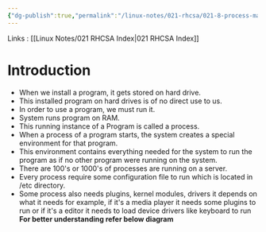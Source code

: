```yaml
---
{"dg-publish":true,"permalink":"/linux-notes/021-rhcsa/021-8-process-management/021-8-1-process-management/","noteIcon":"","created":"2023-10-07T13:47:51.617+05:30","updated":"2023-10-13T17:09:27.936+05:30"}
---
```


Links : [[Linux Notes/021 RHCSA Index\|021 RHCSA Index]]

# Introduction

- When we install a program, it gets stored on hard drive.
- This installed program on hard drives is of no direct use to us.
- In order to use a program, we must run it.
- System runs program on RAM.
- This running instance of a Program is called a process.
- When a process of a program starts, the system creates a special environment for that program.
- This environment contains everything needed for the system to run the program as if no other program were running on the system.
- There are 100's or 1000's of processes are running on a server.
- Every process require some configuration file to run which is located in /etc directory.
- Some process also needs plugins, kernel modules, drivers it depends on what it needs for example, if it's a media player it needs some plugins to run or if it's a editor it needs to load device drivers like keyboard to run
**For better understanding refer below diagram**

<style> .container {font-family: sans-serif; text-align: center;} .button-wrapper button {z-index: 1;height: 40px; width: 100px; margin: 10px;padding: 5px;} .excalidraw .App-menu_top .buttonList { display: flex;} .excalidraw-wrapper { height: 800px; margin: 50px; position: relative;} :root[dir="ltr"] .excalidraw .layer-ui__wrapper .zen-mode-transition.App-menu_bottom--transition-left {transform: none;} </style><script src="https://cdn.jsdelivr.net/npm/react@17/umd/react.production.min.js"></script><script src="https://cdn.jsdelivr.net/npm/react-dom@17/umd/react-dom.production.min.js"></script><script type="text/javascript" src="https://cdn.jsdelivr.net/npm/@excalidraw/excalidraw@0/dist/excalidraw.production.min.js"></script><div id="021-8_Process_Management_2023-10-06_1611.59.excalidraw.md1"></div><script>(function(){const InitialData={"type":"excalidraw","version":2,"source":"https://github.com/zsviczian/obsidian-excalidraw-plugin/releases/tag/1.9.19","elements":[{"id":"wq3ABZwlJAtKSRNGxKXtu","type":"rectangle","x":-326.0250244140625,"y":-280.9884948730469,"width":673.9178466796875,"height":442.55982971191406,"angle":0,"strokeColor":"#1e1e1e","backgroundColor":"transparent","fillStyle":"hachure","strokeWidth":0.5,"strokeStyle":"solid","roughness":1,"opacity":100,"groupIds":[],"frameId":null,"roundness":{"type":3},"seed":1582363631,"version":90,"versionNonce":1332370159,"isDeleted":false,"boundElements":[],"updated":1696589641732,"link":null,"locked":false},{"id":"xfid3HvIixAKp6ztq8ili","type":"line","x":-271.57116190592444,"y":-214.99360148111978,"width":53.31171671549478,"height":62.805506388346345,"angle":0,"strokeColor":"#1e1e1e","backgroundColor":"transparent","fillStyle":"hachure","strokeWidth":0.5,"strokeStyle":"solid","roughness":1,"opacity":100,"groupIds":[],"frameId":null,"roundness":{"type":2},"seed":1157219823,"version":169,"versionNonce":1999654785,"isDeleted":false,"boundElements":null,"updated":1696589641732,"link":null,"locked":false,"points":[[0,0],[0.00005086263018938553,34.32393391927084],[27.751312255859375,35.05421956380209],[27.751312255859375,-24.830093383789062],[53.31171671549478,-27.751286824544252],[52.581380208333314,2.9211680094400947]],"lastCommittedPoint":[51.120758056640625,12.41503397623697],"startBinding":null,"endBinding":null,"startArrowhead":null,"endArrowhead":null},{"id":"42JvNseEyNRR1fxBF417y","type":"freedraw","x":-281.7952626546224,"y":-233.98133341471353,"width":21.17863972981769,"height":39.43602244059244,"angle":0,"strokeColor":"#1e1e1e","backgroundColor":"transparent","fillStyle":"hachure","strokeWidth":0.5,"strokeStyle":"solid","roughness":1,"opacity":100,"groupIds":[],"frameId":null,"roundness":null,"seed":1552834415,"version":113,"versionNonce":241116431,"isDeleted":false,"boundElements":null,"updated":1696589641732,"link":null,"locked":false,"points":[[0,0],[0,0.73028564453125],[0,2.1908823649088447],[0,2.921193440755218],[0,4.3817901611328125],[0,5.842386881510407],[0,7.302958170572907],[0,8.76355489095053],[0,9.493865966796875],[0,10.224151611328125],[0,10.95446268717447],[0,12.41503397623697],[0,13.145345052083343],[0,13.875630696614593],[0,15.336227416992188],[0,16.066538492838532],[0,16.796824137369782],[0,18.257420857747405],[0.73028564453125,18.987706502278655],[0.73028564453125,19.718017578125],[2.1909077962239394,21.178614298502595],[3.6514790852864394,21.908899943033845],[4.381815592447936,22.639211018880218],[5.112050374348939,23.369496663411468],[5.842336018880189,23.369496663411468],[6.572672526041686,23.369496663411468],[8.033243815104186,23.369496663411468],[9.493815104166686,23.369496663411468],[10.954437255859375,23.369496663411468],[11.684722900390625,23.369496663411468],[12.415008544921875,23.369496663411468],[13.145345052083314,22.639211018880218],[13.875630696614564,22.639211018880218],[14.605916341145814,22.639211018880218],[16.066487630208314,21.908899943033845],[16.79682413736981,21.178614298502595],[18.25739542643231,18.987706502278655],[18.98768107096356,18.257420857747405],[19.71796671549481,16.796824137369782],[20.44830322265625,16.066538492838532],[20.44830322265625,15.336227416992188],[20.44830322265625,13.145345052083343],[20.44830322265625,12.41503397623697],[20.44830322265625,10.95446268717447],[20.44830322265625,10.224151611328125],[20.44830322265625,9.493865966796875],[20.44830322265625,8.76355489095053],[20.44830322265625,7.302958170572907],[20.44830322265625,5.842386881510407],[20.44830322265625,4.3817901611328125],[20.44830322265625,3.651479085286468],[20.44830322265625,2.921193440755218],[20.44830322265625,0.73028564453125],[20.44830322265625,0],[20.44830322265625,-0.73028564453125],[20.44830322265625,-2.1908823649088447],[20.44830322265625,-2.9211934407551894],[20.44830322265625,-3.6514790852864394],[20.44830322265625,-5.1120758056640625],[20.44830322265625,-5.8423614501953125],[20.44830322265625,-6.572672526041657],[20.44830322265625,-7.302958170572907],[20.44830322265625,-8.763554890950502],[20.44830322265625,-9.493865966796875],[19.71796671549481,-9.493865966796875],[18.98768107096356,-10.224151611328125],[18.25739542643231,-10.224151611328125],[16.79682413736981,-10.95446268717447],[14.605916341145814,-11.68474833170572],[14.605916341145814,-12.41503397623697],[13.875630696614564,-13.145345052083314],[13.145345052083314,-13.145345052083314],[12.415008544921875,-13.145345052083314],[11.684722900390625,-13.875643412272126],[10.224151611328125,-14.605929056803376],[9.493815104166686,-14.605929056803376],[8.033243815104186,-16.06652577718097],[6.572672526041686,-16.06652577718097],[5.842336018880189,-16.06652577718097],[5.112050374348939,-16.06652577718097],[4.381815592447936,-16.06652577718097],[2.921142578125,-16.06652577718097],[2.1909077962239394,-15.336227416992188],[2.1909077962239394,-14.605929056803376],[1.4605712890625,-13.145345052083314],[1.4605712890625,-12.41503397623697],[1.4605712890625,-11.68474833170572],[1.4605712890625,-10.95446268717447],[0.73028564453125,-9.493865966796875],[0.73028564453125,-8.763554890950502],[0,-8.033269246419252],[-0.7303365071614394,-7.302958170572907],[-0.7303365071614394,-6.572672526041657],[-0.7303365071614394,-5.8423614501953125],[-0.7303365071614394,-5.1120758056640625],[-0.7303365071614394,-4.3817901611328125],[-0.7303365071614394,-3.6514790852864394],[-0.7303365071614394,-2.9211934407551894],[-0.7303365071614394,-2.1908823649088447],[-0.7303365071614394,-0.73028564453125],[-0.7303365071614394,0],[-0.7303365071614394,0.73028564453125],[-0.7303365071614394,2.1908823649088447],[-0.7303365071614394,2.921193440755218],[-0.7303365071614394,3.651479085286468],[-0.7303365071614394,4.3817901611328125],[0,0]],"pressures":[],"simulatePressure":true,"lastCommittedPoint":[-0.7303365071614394,4.3817901611328125]},{"id":"EWmuCDrtXajhQpf1c9YXM","type":"freedraw","x":-271.57111104329425,"y":-247.85697682698566,"width":11.684722900390625,"height":16.796824137369782,"angle":0,"strokeColor":"#1e1e1e","backgroundColor":"transparent","fillStyle":"hachure","strokeWidth":0.5,"strokeStyle":"solid","roughness":1,"opacity":100,"groupIds":[],"frameId":null,"roundness":null,"seed":1059759887,"version":56,"versionNonce":1717352289,"isDeleted":false,"boundElements":null,"updated":1696589641732,"link":null,"locked":false,"points":[[0,0],[-0.7303365071614394,0],[-1.4606221516926894,0],[-2.1909077962239394,0],[-2.9211934407551894,0],[-3.6514790852864394,0],[-4.381815592447936,0],[-5.112101236979186,0],[-6.572672526041686,-0.73028564453125],[-7.303009033203125,-1.4605840047200616],[-8.033243815104186,-2.9211807250976562],[-8.033243815104186,-3.651479085286468],[-8.033243815104186,-5.1120758056640625],[-8.033243815104186,-5.8423614501953125],[-8.033243815104186,-6.572659810384124],[-8.033243815104186,-7.302958170572907],[-8.033243815104186,-8.763554890950502],[-6.572672526041686,-10.224151611328125],[-5.842336018880189,-10.954449971516908],[-5.112101236979186,-11.684735616048158],[-4.381815592447936,-12.415033976236998],[-3.6514790852864394,-12.415033976236998],[-2.9211934407551894,-13.145332336425781],[-2.1909077962239394,-13.145332336425781],[-1.4606221516926894,-13.145332336425781],[-0.7303365071614394,-13.145332336425781],[0,-13.145332336425781],[0.73028564453125,-13.145332336425781],[2.19085693359375,-13.145332336425781],[2.9211934407551894,-13.145332336425781],[3.6514790852864394,-13.145332336425781],[3.6514790852864394,-12.415033976236998],[3.6514790852864394,-11.684735616048158],[3.6514790852864394,-10.224151611328125],[3.6514790852864394,-9.493853251139342],[3.6514790852864394,-8.763554890950502],[3.6514790852864394,-7.302958170572907],[3.6514790852864394,-6.572659810384124],[3.6514790852864394,-5.8423614501953125],[3.6514790852864394,-5.1120758056640625],[3.6514790852864394,-3.651479085286468],[3.6514790852864394,-2.9211807250976562],[2.9211934407551894,-2.1908823649088447],[2.9211934407551894,-0.73028564453125],[2.9211934407551894,0],[2.9211934407551894,0.7302983601888116],[2.19085693359375,2.1908950805664062],[2.19085693359375,2.9211807250976562],[2.19085693359375,3.651491800944001],[0,0]],"pressures":[],"simulatePressure":true,"lastCommittedPoint":[2.19085693359375,3.651491800944001]},{"id":"tQJBuNmwoBv6jJ0V7lRes","type":"freedraw","x":-225.56245422363278,"y":-210.61183675130206,"width":18.98773193359375,"height":37.245152791341155,"angle":0,"strokeColor":"#1e1e1e","backgroundColor":"transparent","fillStyle":"hachure","strokeWidth":0.5,"strokeStyle":"solid","roughness":1,"opacity":100,"groupIds":[],"frameId":null,"roundness":null,"seed":1021160847,"version":115,"versionNonce":1148562223,"isDeleted":false,"boundElements":null,"updated":1696589641733,"link":null,"locked":false,"points":[[0,0],[0.7303365071614394,-1.4605967203776231],[1.4606221516926894,-1.4605967203776231],[3.6514790852864394,-1.4605967203776231],[4.381815592447907,-1.4605967203776231],[6.572672526041657,-1.4605967203776231],[7.303009033203125,-1.4605967203776231],[8.763580322265625,-1.4605967203776231],[9.493865966796875,-1.4605967203776231],[10.224151611328125,-1.4605967203776231],[10.954488118489564,-1.4605967203776231],[12.415059407552064,-1.4605967203776231],[13.145345052083314,-1.4605967203776231],[13.875681559244782,-1.4605967203776231],[15.336252848307282,-1.4605967203776231],[16.066538492838532,-1.4605967203776231],[16.796824137369782,-1.4605967203776231],[17.52716064453125,-1.4605967203776231],[18.98773193359375,0],[18.98773193359375,1.4605967203775947],[18.98773193359375,2.1908823649088447],[18.98773193359375,2.9211934407551894],[18.98773193359375,3.6514790852864394],[18.98773193359375,4.3817901611328125],[18.98773193359375,5.1120758056640625],[18.98773193359375,5.8423614501953125],[18.98773193359375,7.302958170572907],[18.98773193359375,8.033269246419252],[18.98773193359375,8.763554890950502],[18.98773193359375,9.493865966796875],[18.98773193359375,10.954437255859375],[18.98773193359375,11.68474833170572],[18.98773193359375,12.41503397623697],[18.98773193359375,13.145345052083314],[18.98773193359375,14.605941772460938],[18.98773193359375,15.336227416992188],[18.98773193359375,16.066538492838532],[18.98773193359375,18.257420857747377],[18.98773193359375,18.987706502278627],[18.98773193359375,19.718017578125],[18.98773193359375,20.44830322265625],[18.98773193359375,21.908899943033845],[18.98773193359375,22.639185587565095],[18.98773193359375,24.09978230794269],[18.98773193359375,24.830093383789062],[18.98773193359375,25.560379028320312],[18.98773193359375,27.020975748697907],[18.98773193359375,27.751286824544252],[18.98773193359375,28.481572469075502],[18.98773193359375,29.211858113606752],[18.98773193359375,30.672454833984375],[18.2574462890625,31.402791341145814],[18.2574462890625,32.13305155436197],[16.796824137369782,34.323933919270814],[16.066538492838532,35.05424499511719],[14.605967203776032,35.78455607096353],[13.875681559244782,35.78455607096353],[13.145345052083314,35.78455607096353],[12.415059407552064,35.78455607096353],[11.684773763020814,35.78455607096353],[10.954488118489564,35.78455607096353],[10.224151611328125,35.78455607096353],[9.493865966796875,35.78455607096353],[8.763580322265625,35.78455607096353],[7.303009033203125,35.78455607096353],[6.572672526041657,35.78455607096353],[5.842386881510407,35.78455607096353],[5.112101236979157,35.05424499511719],[5.112101236979157,34.323933919270814],[5.112101236979157,33.59367370605469],[5.112101236979157,32.13305155436197],[5.112101236979157,31.402791341145814],[5.112101236979157,30.672454833984375],[5.112101236979157,29.211858113606752],[5.112101236979157,28.481572469075502],[5.112101236979157,27.751286824544252],[5.112101236979157,26.290690104166657],[5.112101236979157,25.560379028320312],[5.112101236979157,24.830093383789062],[5.112101236979157,24.09978230794269],[5.112101236979157,22.639185587565095],[5.112101236979157,21.908899943033845],[5.112101236979157,21.178614298502595],[3.6514790852864394,19.718017578125],[3.6514790852864394,18.987706502278627],[3.6514790852864394,18.257420857747377],[3.6514790852864394,17.527109781901032],[2.9211934407551894,16.796824137369782],[2.9211934407551894,16.066538492838532],[2.9211934407551894,15.336227416992188],[2.9211934407551894,14.605941772460938],[2.9211934407551894,13.145345052083314],[2.9211934407551894,12.41503397623697],[2.9211934407551894,11.68474833170572],[2.9211934407551894,10.224151611328125],[2.9211934407551894,9.493865966796875],[2.1909077962239394,8.763554890950502],[2.1909077962239394,8.033269246419252],[2.1909077962239394,6.572672526041657],[2.1909077962239394,5.8423614501953125],[2.1909077962239394,5.1120758056640625],[1.4606221516926894,4.3817901611328125],[1.4606221516926894,3.6514790852864394],[1.4606221516926894,2.9211934407551894],[1.4606221516926894,2.1908823649088447],[1.4606221516926894,0.73028564453125],[1.4606221516926894,0],[1.4606221516926894,-0.73028564453125],[0,0]],"pressures":[],"simulatePressure":true,"lastCommittedPoint":[1.4606221516926894,-0.73028564453125]},{"id":"KNsSliCT53XDFoUVcUMja","type":"freedraw","x":-218.25944519042966,"y":-174.82728068033853,"width":9.493815104166657,"height":13.87560526529947,"angle":0,"strokeColor":"#1e1e1e","backgroundColor":"transparent","fillStyle":"hachure","strokeWidth":0.5,"strokeStyle":"solid","roughness":1,"opacity":100,"groupIds":[],"frameId":null,"roundness":null,"seed":1497776495,"version":40,"versionNonce":661726017,"isDeleted":false,"boundElements":null,"updated":1696589641733,"link":null,"locked":false,"points":[[0,0],[0,0.73028564453125],[0,1.4605712890625],[0,2.1908823649088447],[0,2.9211680094400947],[0,4.3817901611328125],[0,5.112050374348939],[0,5.8423614501953125],[0,7.302958170572907],[0,8.763554890950502],[0,9.493840535481752],[1.4605712890625,9.493840535481752],[2.19085693359375,9.493840535481752],[2.921142578125,9.493840535481752],[5.112050374348939,9.493840535481752],[5.842336018880189,9.493840535481752],[6.572672526041657,9.493840535481752],[8.033243815104157,9.493840535481752],[8.763529459635407,9.493840535481752],[9.493815104166657,8.763554890950502],[9.493815104166657,8.033243815104157],[9.493815104166657,7.302958170572907],[9.493815104166657,5.8423614501953125],[9.493815104166657,5.112050374348939],[9.493815104166657,4.3817901611328125],[9.493815104166657,2.9211680094400947],[9.493815104166657,2.1908823649088447],[9.493815104166657,1.4605712890625],[8.763529459635407,0.73028564453125],[8.763529459635407,0],[8.033243815104157,-0.7303110758463447],[8.033243815104157,-2.1908823649088447],[8.033243815104157,-3.6515045166015625],[7.302958170572907,-4.381764729817718],[7.302958170572907,-4.381764729817718]],"pressures":[],"simulatePressure":true,"lastCommittedPoint":[7.302958170572907,-4.381764729817718]},{"id":"D-Nw4yZ3BTabg0lMclrAw","type":"rectangle","x":-36.01471455891925,"y":-156.8309173583985,"width":127,"height":94,"angle":0,"strokeColor":"#1e1e1e","backgroundColor":"transparent","fillStyle":"hachure","strokeWidth":0.5,"strokeStyle":"solid","roughness":1,"opacity":100,"groupIds":[],"frameId":null,"roundness":{"type":3},"seed":295179759,"version":87,"versionNonce":504786255,"isDeleted":false,"boundElements":[{"type":"text","id":"ndoYihAz"},{"id":"8Lmyu0-Ae7vVopRfcT8vg","type":"arrow"},{"id":"Ibn_GGVbZU7hc2Nq_C2Sm","type":"arrow"},{"id":"EUuuf9LMivqbCbHdaQ_O0","type":"arrow"},{"id":"OxltCGki52oozo9lCbNNv","type":"arrow"}],"updated":1696589641733,"link":null,"locked":false},{"id":"ndoYihAz","type":"text","x":-8.541081746419252,"y":-130.53091735839848,"width":72.052734375,"height":41.4,"angle":0,"strokeColor":"#1e1e1e","backgroundColor":"transparent","fillStyle":"hachure","strokeWidth":0.5,"strokeStyle":"solid","roughness":1,"opacity":100,"groupIds":[],"frameId":null,"roundness":null,"seed":1121183393,"version":12,"versionNonce":1187844897,"isDeleted":false,"boundElements":null,"updated":1696589641733,"link":null,"locked":false,"text":"< / >","rawText":"< / >","fontSize":36,"fontFamily":2,"textAlign":"center","verticalAlign":"middle","baseline":32,"containerId":"D-Nw4yZ3BTabg0lMclrAw","originalText":"< / >","lineHeight":1.15},{"id":"JdruzMARpakYzfKV3cnOj","type":"rectangle","x":237.44571431477857,"y":-241.28429158528644,"width":77.41139729817712,"height":95.66886901855466,"angle":0,"strokeColor":"#1e1e1e","backgroundColor":"transparent","fillStyle":"hachure","strokeWidth":0.5,"strokeStyle":"solid","roughness":1,"opacity":100,"groupIds":[],"frameId":null,"roundness":{"type":3},"seed":133142209,"version":41,"versionNonce":647621487,"isDeleted":false,"boundElements":[{"id":"Ibn_GGVbZU7hc2Nq_C2Sm","type":"arrow"}],"updated":1696589641733,"link":null,"locked":false},{"id":"SHstZx5-ggjV5djLB1eUR","type":"rectangle","x":-275.9529266357422,"y":-3.2075856526693087,"width":89.09622192382812,"height":108.81423950195312,"angle":0,"strokeColor":"#1e1e1e","backgroundColor":"transparent","fillStyle":"hachure","strokeWidth":0.5,"strokeStyle":"solid","roughness":1,"opacity":100,"groupIds":[],"frameId":null,"roundness":{"type":3},"seed":207099471,"version":80,"versionNonce":417335041,"isDeleted":false,"boundElements":[{"id":"OxltCGki52oozo9lCbNNv","type":"arrow"}],"updated":1696589641733,"link":null,"locked":false},{"id":"QapPB0Y1AnsOpDFgs_GVJ","type":"ellipse","x":254.24258931477868,"y":-45.56476338704431,"width":35.05421956380201,"height":36.51484171549481,"angle":0,"strokeColor":"#1e1e1e","backgroundColor":"transparent","fillStyle":"hachure","strokeWidth":0.5,"strokeStyle":"solid","roughness":1,"opacity":100,"groupIds":[],"frameId":null,"roundness":{"type":2},"seed":2037950657,"version":34,"versionNonce":1783145871,"isDeleted":false,"boundElements":null,"updated":1696589641733,"link":null,"locked":false},{"id":"wDvPGuApjHTbrnnKbylxp","type":"ellipse","x":213.3458811442057,"y":4.825658162434877,"width":46.00870768229163,"height":47.46927897135413,"angle":0,"strokeColor":"#1e1e1e","backgroundColor":"transparent","fillStyle":"hachure","strokeWidth":0.5,"strokeStyle":"solid","roughness":1,"opacity":100,"groupIds":[],"frameId":null,"roundness":{"type":2},"seed":561299969,"version":59,"versionNonce":942243553,"isDeleted":false,"boundElements":[{"id":"EUuuf9LMivqbCbHdaQ_O0","type":"arrow"}],"updated":1696589641733,"link":null,"locked":false},{"id":"ptbWVR7T","type":"text","x":-17.13721211751306,"y":-55.969884236653684,"width":87.659912109375,"height":25,"angle":0,"strokeColor":"#1e1e1e","backgroundColor":"transparent","fillStyle":"hachure","strokeWidth":0.5,"strokeStyle":"solid","roughness":1,"opacity":100,"groupIds":[],"frameId":null,"roundness":null,"seed":246555855,"version":28,"versionNonce":1482365871,"isDeleted":false,"boundElements":null,"updated":1696589641734,"link":null,"locked":false,"text":"process 1","rawText":"process 1","fontSize":20,"fontFamily":1,"textAlign":"left","verticalAlign":"top","baseline":17,"containerId":null,"originalText":"process 1","lineHeight":1.25},{"id":"IKEXqBSZ","type":"text","x":-261.4918670654297,"y":114.27242533365882,"width":61.079925537109375,"height":25,"angle":0,"strokeColor":"#1e1e1e","backgroundColor":"transparent","fillStyle":"hachure","strokeWidth":0.5,"strokeStyle":"solid","roughness":1,"opacity":100,"groupIds":[],"frameId":null,"roundness":null,"seed":1614300751,"version":23,"versionNonce":1127807681,"isDeleted":false,"boundElements":null,"updated":1696589641734,"link":null,"locked":false,"text":"plugins","rawText":"plugins","fontSize":20,"fontFamily":1,"textAlign":"left","verticalAlign":"top","baseline":17,"containerId":null,"originalText":"plugins","lineHeight":1.25},{"id":"VeLdgHCK","type":"text","x":244.0141143798828,"y":-137.37621053059894,"width":65.43992614746094,"height":25,"angle":0,"strokeColor":"#1e1e1e","backgroundColor":"transparent","fillStyle":"hachure","strokeWidth":0.5,"strokeStyle":"solid","roughness":1,"opacity":100,"groupIds":[],"frameId":null,"roundness":null,"seed":1233485711,"version":24,"versionNonce":1694092751,"isDeleted":false,"boundElements":null,"updated":1696589641734,"link":null,"locked":false,"text":"configs","rawText":"configs","fontSize":20,"fontFamily":1,"textAlign":"left","verticalAlign":"top","baseline":17,"containerId":null,"originalText":"configs","lineHeight":1.25},{"id":"inGgnRPJ","type":"text","x":169.66322326660156,"y":85.7511037190755,"width":138.35986328125,"height":25,"angle":0,"strokeColor":"#1e1e1e","backgroundColor":"transparent","fillStyle":"hachure","strokeWidth":0.5,"strokeStyle":"solid","roughness":1,"opacity":100,"groupIds":[],"frameId":null,"roundness":null,"seed":64497871,"version":36,"versionNonce":1521351329,"isDeleted":false,"boundElements":null,"updated":1696589641734,"link":null,"locked":false,"text":"kernel modules","rawText":"kernel modules","fontSize":20,"fontFamily":1,"textAlign":"left","verticalAlign":"top","baseline":17,"containerId":null,"originalText":"kernel modules","lineHeight":1.25},{"id":"AhLynHTyU0Rfy-Ex8v5Q0","type":"line","x":293.67862447102857,"y":-239.82369486490884,"width":20.44820149739587,"height":29.942169189453125,"angle":0,"strokeColor":"#1e1e1e","backgroundColor":"transparent","fillStyle":"hachure","strokeWidth":0.5,"strokeStyle":"solid","roughness":1,"opacity":100,"groupIds":[],"frameId":null,"roundness":{"type":2},"seed":981808321,"version":78,"versionNonce":1799175151,"isDeleted":false,"boundElements":null,"updated":1696589641734,"link":null,"locked":false,"points":[[0,0],[0,25.560379028320312],[20.44820149739587,29.942169189453125]],"lastCommittedPoint":[23.36944580078125,25.560379028320312],"startBinding":null,"endBinding":null,"startArrowhead":null,"endArrowhead":null},{"type":"line","version":102,"versionNonce":1597505153,"isDeleted":false,"id":"D_PszCIv78_1cozLYe2uz","fillStyle":"hachure","strokeWidth":0.5,"strokeStyle":"solid","roughness":1,"opacity":100,"angle":0,"x":-209.3185067482757,"y":-2.303423082210772,"strokeColor":"#1e1e1e","backgroundColor":"transparent","width":20.44820149739587,"height":29.942169189453125,"seed":1862634145,"groupIds":[],"frameId":null,"roundness":{"type":2},"boundElements":[],"updated":1696589641734,"link":null,"locked":false,"startBinding":null,"endBinding":null,"lastCommittedPoint":null,"startArrowhead":null,"endArrowhead":null,"points":[[0,0],[0,25.560379028320312],[20.44820149739587,29.942169189453125]]},{"id":"EI3HyGD1fq1NStWSpcdY3","type":"line","x":249.13038635253906,"y":-206.23004659016925,"width":24.09983317057288,"height":0.7303110758463731,"angle":0,"strokeColor":"#1e1e1e","backgroundColor":"transparent","fillStyle":"hachure","strokeWidth":0.5,"strokeStyle":"solid","roughness":1,"opacity":100,"groupIds":[],"frameId":null,"roundness":{"type":2},"seed":1364034401,"version":17,"versionNonce":1328408079,"isDeleted":false,"boundElements":null,"updated":1696589641735,"link":null,"locked":false,"points":[[0,0],[24.09983317057288,-0.7303110758463731]],"lastCommittedPoint":null,"startBinding":null,"endBinding":null,"startArrowhead":null,"endArrowhead":null},{"id":"QaSXxzUq7TlNOFNlK33-N","type":"line","x":246.9395294189453,"y":-190.89381917317706,"width":42.35727945963538,"height":0,"angle":0,"strokeColor":"#1e1e1e","backgroundColor":"transparent","fillStyle":"hachure","strokeWidth":0.5,"strokeStyle":"solid","roughness":1,"opacity":100,"groupIds":[],"frameId":null,"roundness":{"type":2},"seed":1621762401,"version":10,"versionNonce":1872135777,"isDeleted":false,"boundElements":null,"updated":1696589641735,"link":null,"locked":false,"points":[[0,0],[42.35727945963538,0]],"lastCommittedPoint":null,"startBinding":null,"endBinding":null,"startArrowhead":null,"endArrowhead":null},{"id":"ijPrI6ploHLfynFHtnmPN","type":"line","x":247.66991678873694,"y":-179.9393819173177,"width":49.66013590494788,"height":0.73028564453125,"angle":0,"strokeColor":"#1e1e1e","backgroundColor":"transparent","fillStyle":"hachure","strokeWidth":0.5,"strokeStyle":"solid","roughness":1,"opacity":100,"groupIds":[],"frameId":null,"roundness":{"type":2},"seed":895433793,"version":16,"versionNonce":1606700079,"isDeleted":false,"boundElements":null,"updated":1696589641735,"link":null,"locked":false,"points":[[0,0],[49.66013590494788,0.73028564453125]],"lastCommittedPoint":null,"startBinding":null,"endBinding":null,"startArrowhead":null,"endArrowhead":null},{"id":"bvBXE_YasWG8cHN4awH5U","type":"line","x":244.74867248535156,"y":-168.25460815429688,"width":55.50252278645837,"height":2.190907796223968,"angle":0,"strokeColor":"#1e1e1e","backgroundColor":"transparent","fillStyle":"hachure","strokeWidth":0.5,"strokeStyle":"solid","roughness":1,"opacity":100,"groupIds":[],"frameId":null,"roundness":{"type":2},"seed":1109273409,"version":33,"versionNonce":647565889,"isDeleted":false,"boundElements":null,"updated":1696589641735,"link":null,"locked":false,"points":[[0,0],[55.50252278645837,2.190907796223968]],"lastCommittedPoint":null,"startBinding":null,"endBinding":null,"startArrowhead":null,"endArrowhead":null},{"id":"eX492qNJaaCjFg6U4ZTFW","type":"line","x":-259.1561024983724,"y":32.57697041829425,"width":23.36949666341144,"height":0.73028564453125,"angle":0,"strokeColor":"#1e1e1e","backgroundColor":"transparent","fillStyle":"hachure","strokeWidth":0.5,"strokeStyle":"solid","roughness":1,"opacity":100,"groupIds":[],"frameId":null,"roundness":{"type":2},"seed":1750033039,"version":11,"versionNonce":2028531279,"isDeleted":false,"boundElements":null,"updated":1696589641735,"link":null,"locked":false,"points":[[0,0],[23.36949666341144,-0.73028564453125]],"lastCommittedPoint":null,"startBinding":null,"endBinding":null,"startArrowhead":null,"endArrowhead":null},{"id":"4tRLDrBpwG_BIK6qo81Sy","type":"line","x":-264.2681528727213,"y":47.182886759440066,"width":58.42371622721353,"height":0.73028564453125,"angle":0,"strokeColor":"#1e1e1e","backgroundColor":"transparent","fillStyle":"hachure","strokeWidth":0.5,"strokeStyle":"solid","roughness":1,"opacity":100,"groupIds":[],"frameId":null,"roundness":{"type":2},"seed":667180193,"version":19,"versionNonce":421470753,"isDeleted":false,"boundElements":null,"updated":1696589641735,"link":null,"locked":false,"points":[[0,0],[58.42371622721353,-0.73028564453125]],"lastCommittedPoint":null,"startBinding":null,"endBinding":null,"startArrowhead":null,"endArrowhead":null},{"id":"6FqiO2KI2EfF2sBkNYs4c","type":"line","x":-264.99843851725257,"y":64.71004740397132,"width":61.34490966796872,"height":0.7303365071614394,"angle":0,"strokeColor":"#1e1e1e","backgroundColor":"transparent","fillStyle":"hachure","strokeWidth":0.5,"strokeStyle":"solid","roughness":1,"opacity":100,"groupIds":[],"frameId":null,"roundness":{"type":2},"seed":846136929,"version":24,"versionNonce":1702120559,"isDeleted":false,"boundElements":null,"updated":1696589641735,"link":null,"locked":false,"points":[[0,0],[61.34490966796872,-0.7303365071614394]],"lastCommittedPoint":null,"startBinding":null,"endBinding":null,"startArrowhead":null,"endArrowhead":null},{"id":"K0K8dEKQ86qIlfrNsMbjZ","type":"line","x":-268.64991760253906,"y":79.31596374511713,"width":73.75996907552084,"height":0.73028564453125,"angle":0,"strokeColor":"#1e1e1e","backgroundColor":"transparent","fillStyle":"hachure","strokeWidth":0.5,"strokeStyle":"solid","roughness":1,"opacity":100,"groupIds":[],"frameId":null,"roundness":{"type":2},"seed":1920830337,"version":30,"versionNonce":337131009,"isDeleted":false,"boundElements":null,"updated":1696589641735,"link":null,"locked":false,"points":[[0,0],[73.75996907552084,0.73028564453125]],"lastCommittedPoint":null,"startBinding":null,"endBinding":null,"startArrowhead":null,"endArrowhead":null},{"id":"ldbqeSnu","type":"text","x":-265.7525278727213,"y":-146.20664978027344,"width":65.21992492675781,"height":25,"angle":0,"strokeColor":"#1e1e1e","backgroundColor":"transparent","fillStyle":"hachure","strokeWidth":0.5,"strokeStyle":"solid","roughness":1,"opacity":100,"groupIds":[],"frameId":null,"roundness":null,"seed":1128367041,"version":9,"versionNonce":19850895,"isDeleted":false,"boundElements":null,"updated":1696589641736,"link":null,"locked":false,"text":"drivers","rawText":"drivers","fontSize":20,"fontFamily":1,"textAlign":"left","verticalAlign":"top","baseline":17,"containerId":null,"originalText":"drivers","lineHeight":1.25},{"id":"8Lmyu0-Ae7vVopRfcT8vg","type":"arrow","x":-201.46262105305988,"y":-196.00589497884113,"width":148.2501729329427,"height":63.53581746419269,"angle":0,"strokeColor":"#1e1e1e","backgroundColor":"transparent","fillStyle":"hachure","strokeWidth":0.5,"strokeStyle":"solid","roughness":1,"opacity":100,"groupIds":[],"frameId":null,"roundness":{"type":2},"seed":1740620783,"version":83,"versionNonce":389733327,"isDeleted":false,"boundElements":null,"updated":1696589668344,"link":null,"locked":false,"points":[[0,0],[148.2501729329427,63.53581746419269]],"lastCommittedPoint":null,"startBinding":null,"endBinding":{"elementId":"D-Nw4yZ3BTabg0lMclrAw","gap":17.197733561197936,"focus":-0.1609608783605018},"startArrowhead":null,"endArrowhead":null},{"id":"Ibn_GGVbZU7hc2Nq_C2Sm","type":"arrow","x":222.10941060384107,"y":-189.4332224527995,"width":127.07163492838538,"height":57.693405151367244,"angle":0,"strokeColor":"#1e1e1e","backgroundColor":"transparent","fillStyle":"hachure","strokeWidth":0.5,"strokeStyle":"solid","roughness":1,"opacity":100,"groupIds":[],"frameId":null,"roundness":{"type":2},"seed":417561903,"version":76,"versionNonce":855864335,"isDeleted":false,"boundElements":null,"updated":1696589668345,"link":null,"locked":false,"points":[[0,0],[-127.07163492838538,57.693405151367244]],"lastCommittedPoint":null,"startBinding":{"elementId":"JdruzMARpakYzfKV3cnOj","gap":15.3363037109375,"focus":0.31371934137077945},"endBinding":{"elementId":"D-Nw4yZ3BTabg0lMclrAw","gap":4.052490234374943,"focus":0.1155401857604702},"startArrowhead":null,"endArrowhead":null},{"id":"EUuuf9LMivqbCbHdaQ_O0","type":"arrow","x":218.45874893702626,"y":-6.128309578321961,"width":116.84830073552888,"height":71.56953079439941,"angle":0,"strokeColor":"#1e1e1e","backgroundColor":"transparent","fillStyle":"hachure","strokeWidth":0.5,"strokeStyle":"solid","roughness":1,"opacity":100,"groupIds":[],"frameId":null,"roundness":{"type":2},"seed":835501327,"version":69,"versionNonce":322108495,"isDeleted":false,"boundElements":null,"updated":1696589668346,"link":null,"locked":false,"points":[[0,0],[-116.84830073552888,-71.56953079439941]],"lastCommittedPoint":null,"startBinding":{"elementId":"wDvPGuApjHTbrnnKbylxp","gap":15.453080811510766,"focus":0.8597259185082319},"endBinding":{"elementId":"D-Nw4yZ3BTabg0lMclrAw","gap":10.625162760416629,"focus":-0.15447638284697227},"startArrowhead":null,"endArrowhead":null},{"id":"OxltCGki52oozo9lCbNNv","type":"arrow","x":-166.4083506266276,"y":17.971054077148445,"width":121.45679200562829,"height":76.55469015913211,"angle":0,"strokeColor":"#1e1e1e","backgroundColor":"transparent","fillStyle":"hachure","strokeWidth":0.5,"strokeStyle":"solid","roughness":1,"opacity":100,"groupIds":[],"frameId":null,"roundness":{"type":2},"seed":880314959,"version":88,"versionNonce":516781199,"isDeleted":false,"boundElements":null,"updated":1696589668347,"link":null,"locked":false,"points":[[0,0],[121.45679200562829,-76.55469015913211]],"lastCommittedPoint":null,"startBinding":{"elementId":"SHstZx5-ggjV5djLB1eUR","gap":20.448354085286468,"focus":0.09382257160450326},"endBinding":{"elementId":"D-Nw4yZ3BTabg0lMclrAw","gap":9.894775390625057,"focus":-0.06423557341067894},"startArrowhead":null,"endArrowhead":null},{"type":"rectangle","version":122,"versionNonce":402688417,"isDeleted":false,"id":"UaBZx8YiMFRdfhnWohEZ4","fillStyle":"hachure","strokeWidth":0.5,"strokeStyle":"solid","roughness":1,"opacity":100,"angle":0,"x":520.9720647902714,"y":-299.9766261851419,"strokeColor":"#1e1e1e","backgroundColor":"transparent","width":673.9178466796875,"height":442.55982971191406,"seed":1815911009,"groupIds":[],"frameId":null,"roundness":{"type":3},"boundElements":[],"updated":1696589641736,"link":null,"locked":false},{"type":"rectangle","version":88,"versionNonce":1298078959,"isDeleted":false,"id":"XWTzQxPcpk4fZU3B3PyF5","fillStyle":"hachure","strokeWidth":0.5,"strokeStyle":"solid","roughness":1,"opacity":100,"angle":0,"x":1083.2067491547398,"y":-272.9535091197123,"strokeColor":"#1e1e1e","backgroundColor":"transparent","width":77.41139729817712,"height":95.66886901855466,"seed":1146747951,"groupIds":[],"frameId":null,"roundness":{"type":3},"boundElements":[],"updated":1696589641736,"link":null,"locked":false},{"type":"line","version":109,"versionNonce":291548545,"isDeleted":false,"id":"O3wt-57A6ZjTRPUhQQc6A","fillStyle":"hachure","strokeWidth":0.5,"strokeStyle":"solid","roughness":1,"opacity":100,"angle":0,"x":1135.2711108553574,"y":-272.0072375273003,"strokeColor":"#1e1e1e","backgroundColor":"transparent","width":20.44820149739587,"height":29.942169189453125,"seed":379788769,"groupIds":[],"frameId":null,"roundness":{"type":2},"boundElements":[],"updated":1696589641737,"link":null,"locked":false,"startBinding":null,"endBinding":null,"lastCommittedPoint":null,"startArrowhead":null,"endArrowhead":null,"points":[[0,0],[0,25.560379028320312],[20.44820149739587,29.942169189453125]]},{"type":"rectangle","version":148,"versionNonce":571070703,"isDeleted":false,"id":"bSA0K_icP-fNF-ySV4mIm","fillStyle":"hachure","strokeWidth":0.5,"strokeStyle":"solid","roughness":1,"opacity":100,"angle":0,"x":556.8682574531273,"y":-33.50297227961005,"strokeColor":"#1e1e1e","backgroundColor":"transparent","width":89.09622192382812,"height":108.81423950195312,"seed":1623762273,"groupIds":[],"frameId":null,"roundness":{"type":3},"boundElements":[{"id":"mHElBDWuJE4IcIHq5IAh0","type":"arrow"}],"updated":1696589711053,"link":null,"locked":false},{"type":"freedraw","version":147,"versionNonce":1456559457,"isDeleted":false,"id":"QAZF4tE2b0EKwoMFQwCJC","fillStyle":"hachure","strokeWidth":0.5,"strokeStyle":"solid","roughness":1,"opacity":100,"angle":0,"x":615.7984646495312,"y":-232.6919644994228,"strokeColor":"#1e1e1e","backgroundColor":"transparent","width":18.98773193359375,"height":37.245152791341155,"seed":1043229921,"groupIds":[],"frameId":null,"roundness":null,"boundElements":[],"updated":1696589641737,"link":null,"locked":false,"points":[[0,0],[0.7303365071614394,-1.4605967203776231],[1.4606221516926894,-1.4605967203776231],[3.6514790852864394,-1.4605967203776231],[4.381815592447907,-1.4605967203776231],[6.572672526041657,-1.4605967203776231],[7.303009033203125,-1.4605967203776231],[8.763580322265625,-1.4605967203776231],[9.493865966796875,-1.4605967203776231],[10.224151611328125,-1.4605967203776231],[10.954488118489564,-1.4605967203776231],[12.415059407552064,-1.4605967203776231],[13.145345052083314,-1.4605967203776231],[13.875681559244782,-1.4605967203776231],[15.336252848307282,-1.4605967203776231],[16.066538492838532,-1.4605967203776231],[16.796824137369782,-1.4605967203776231],[17.52716064453125,-1.4605967203776231],[18.98773193359375,0],[18.98773193359375,1.4605967203775947],[18.98773193359375,2.1908823649088447],[18.98773193359375,2.9211934407551894],[18.98773193359375,3.6514790852864394],[18.98773193359375,4.3817901611328125],[18.98773193359375,5.1120758056640625],[18.98773193359375,5.8423614501953125],[18.98773193359375,7.302958170572907],[18.98773193359375,8.033269246419252],[18.98773193359375,8.763554890950502],[18.98773193359375,9.493865966796875],[18.98773193359375,10.954437255859375],[18.98773193359375,11.68474833170572],[18.98773193359375,12.41503397623697],[18.98773193359375,13.145345052083314],[18.98773193359375,14.605941772460938],[18.98773193359375,15.336227416992188],[18.98773193359375,16.066538492838532],[18.98773193359375,18.257420857747377],[18.98773193359375,18.987706502278627],[18.98773193359375,19.718017578125],[18.98773193359375,20.44830322265625],[18.98773193359375,21.908899943033845],[18.98773193359375,22.639185587565095],[18.98773193359375,24.09978230794269],[18.98773193359375,24.830093383789062],[18.98773193359375,25.560379028320312],[18.98773193359375,27.020975748697907],[18.98773193359375,27.751286824544252],[18.98773193359375,28.481572469075502],[18.98773193359375,29.211858113606752],[18.98773193359375,30.672454833984375],[18.2574462890625,31.402791341145814],[18.2574462890625,32.13305155436197],[16.796824137369782,34.323933919270814],[16.066538492838532,35.05424499511719],[14.605967203776032,35.78455607096353],[13.875681559244782,35.78455607096353],[13.145345052083314,35.78455607096353],[12.415059407552064,35.78455607096353],[11.684773763020814,35.78455607096353],[10.954488118489564,35.78455607096353],[10.224151611328125,35.78455607096353],[9.493865966796875,35.78455607096353],[8.763580322265625,35.78455607096353],[7.303009033203125,35.78455607096353],[6.572672526041657,35.78455607096353],[5.842386881510407,35.78455607096353],[5.112101236979157,35.05424499511719],[5.112101236979157,34.323933919270814],[5.112101236979157,33.59367370605469],[5.112101236979157,32.13305155436197],[5.112101236979157,31.402791341145814],[5.112101236979157,30.672454833984375],[5.112101236979157,29.211858113606752],[5.112101236979157,28.481572469075502],[5.112101236979157,27.751286824544252],[5.112101236979157,26.290690104166657],[5.112101236979157,25.560379028320312],[5.112101236979157,24.830093383789062],[5.112101236979157,24.09978230794269],[5.112101236979157,22.639185587565095],[5.112101236979157,21.908899943033845],[5.112101236979157,21.178614298502595],[3.6514790852864394,19.718017578125],[3.6514790852864394,18.987706502278627],[3.6514790852864394,18.257420857747377],[3.6514790852864394,17.527109781901032],[2.9211934407551894,16.796824137369782],[2.9211934407551894,16.066538492838532],[2.9211934407551894,15.336227416992188],[2.9211934407551894,14.605941772460938],[2.9211934407551894,13.145345052083314],[2.9211934407551894,12.41503397623697],[2.9211934407551894,11.68474833170572],[2.9211934407551894,10.224151611328125],[2.9211934407551894,9.493865966796875],[2.1909077962239394,8.763554890950502],[2.1909077962239394,8.033269246419252],[2.1909077962239394,6.572672526041657],[2.1909077962239394,5.8423614501953125],[2.1909077962239394,5.1120758056640625],[1.4606221516926894,4.3817901611328125],[1.4606221516926894,3.6514790852864394],[1.4606221516926894,2.9211934407551894],[1.4606221516926894,2.1908823649088447],[1.4606221516926894,0.73028564453125],[1.4606221516926894,0],[1.4606221516926894,-0.73028564453125],[0,0]],"lastCommittedPoint":null,"simulatePressure":true,"pressures":[]},{"type":"line","version":191,"versionNonce":966913327,"isDeleted":false,"id":"HIZ3hjU_RLJ2x-LxXwrYu","fillStyle":"hachure","strokeWidth":0.5,"strokeStyle":"solid","roughness":1,"opacity":100,"angle":0,"x":569.941687382356,"y":-241.1439467550024,"strokeColor":"#1e1e1e","backgroundColor":"transparent","width":53.31171671549478,"height":62.805506388346345,"seed":1707688001,"groupIds":[],"frameId":null,"roundness":{"type":2},"boundElements":[],"updated":1696589641737,"link":null,"locked":false,"startBinding":null,"endBinding":null,"lastCommittedPoint":null,"startArrowhead":null,"endArrowhead":null,"points":[[0,0],[0.00005086263018938553,34.32393391927084],[27.751312255859375,35.05421956380209],[27.751312255859375,-24.830093383789062],[53.31171671549478,-27.751286824544252],[52.581380208333314,2.9211680094400947]]},{"type":"freedraw","version":101,"versionNonce":463601985,"isDeleted":false,"id":"KmubTs14waG03OxBT3lRp","fillStyle":"hachure","strokeWidth":0.5,"strokeStyle":"solid","roughness":1,"opacity":100,"angle":0,"x":570.7313029398767,"y":-277.2481021827675,"strokeColor":"#1e1e1e","backgroundColor":"transparent","width":11.684722900390625,"height":16.796824137369782,"seed":1243256769,"groupIds":[],"frameId":null,"roundness":null,"boundElements":[],"updated":1696589641737,"link":null,"locked":false,"points":[[0,0],[-0.7303365071614394,0],[-1.4606221516926894,0],[-2.1909077962239394,0],[-2.9211934407551894,0],[-3.6514790852864394,0],[-4.381815592447936,0],[-5.112101236979186,0],[-6.572672526041686,-0.73028564453125],[-7.303009033203125,-1.4605840047200616],[-8.033243815104186,-2.9211807250976562],[-8.033243815104186,-3.651479085286468],[-8.033243815104186,-5.1120758056640625],[-8.033243815104186,-5.8423614501953125],[-8.033243815104186,-6.572659810384124],[-8.033243815104186,-7.302958170572907],[-8.033243815104186,-8.763554890950502],[-6.572672526041686,-10.224151611328125],[-5.842336018880189,-10.954449971516908],[-5.112101236979186,-11.684735616048158],[-4.381815592447936,-12.415033976236998],[-3.6514790852864394,-12.415033976236998],[-2.9211934407551894,-13.145332336425781],[-2.1909077962239394,-13.145332336425781],[-1.4606221516926894,-13.145332336425781],[-0.7303365071614394,-13.145332336425781],[0,-13.145332336425781],[0.73028564453125,-13.145332336425781],[2.19085693359375,-13.145332336425781],[2.9211934407551894,-13.145332336425781],[3.6514790852864394,-13.145332336425781],[3.6514790852864394,-12.415033976236998],[3.6514790852864394,-11.684735616048158],[3.6514790852864394,-10.224151611328125],[3.6514790852864394,-9.493853251139342],[3.6514790852864394,-8.763554890950502],[3.6514790852864394,-7.302958170572907],[3.6514790852864394,-6.572659810384124],[3.6514790852864394,-5.8423614501953125],[3.6514790852864394,-5.1120758056640625],[3.6514790852864394,-3.651479085286468],[3.6514790852864394,-2.9211807250976562],[2.9211934407551894,-2.1908823649088447],[2.9211934407551894,-0.73028564453125],[2.9211934407551894,0],[2.9211934407551894,0.7302983601888116],[2.19085693359375,2.1908950805664062],[2.19085693359375,2.9211807250976562],[2.19085693359375,3.651491800944001],[0,0]],"lastCommittedPoint":null,"simulatePressure":true,"pressures":[]},{"type":"freedraw","version":163,"versionNonce":1751805775,"isDeleted":false,"id":"u81HMBNnMSWxpElDztnuy","fillStyle":"hachure","strokeWidth":0.5,"strokeStyle":"solid","roughness":1,"opacity":100,"angle":0,"x":560.2085799102354,"y":-262.87120343590294,"strokeColor":"#1e1e1e","backgroundColor":"transparent","width":21.17863972981769,"height":39.43602244059244,"seed":777953057,"groupIds":[],"frameId":null,"roundness":null,"boundElements":[],"updated":1696589641737,"link":null,"locked":false,"points":[[0,0],[0,0.73028564453125],[0,2.1908823649088447],[0,2.921193440755218],[0,4.3817901611328125],[0,5.842386881510407],[0,7.302958170572907],[0,8.76355489095053],[0,9.493865966796875],[0,10.224151611328125],[0,10.95446268717447],[0,12.41503397623697],[0,13.145345052083343],[0,13.875630696614593],[0,15.336227416992188],[0,16.066538492838532],[0,16.796824137369782],[0,18.257420857747405],[0.73028564453125,18.987706502278655],[0.73028564453125,19.718017578125],[2.1909077962239394,21.178614298502595],[3.6514790852864394,21.908899943033845],[4.381815592447936,22.639211018880218],[5.112050374348939,23.369496663411468],[5.842336018880189,23.369496663411468],[6.572672526041686,23.369496663411468],[8.033243815104186,23.369496663411468],[9.493815104166686,23.369496663411468],[10.954437255859375,23.369496663411468],[11.684722900390625,23.369496663411468],[12.415008544921875,23.369496663411468],[13.145345052083314,22.639211018880218],[13.875630696614564,22.639211018880218],[14.605916341145814,22.639211018880218],[16.066487630208314,21.908899943033845],[16.79682413736981,21.178614298502595],[18.25739542643231,18.987706502278655],[18.98768107096356,18.257420857747405],[19.71796671549481,16.796824137369782],[20.44830322265625,16.066538492838532],[20.44830322265625,15.336227416992188],[20.44830322265625,13.145345052083343],[20.44830322265625,12.41503397623697],[20.44830322265625,10.95446268717447],[20.44830322265625,10.224151611328125],[20.44830322265625,9.493865966796875],[20.44830322265625,8.76355489095053],[20.44830322265625,7.302958170572907],[20.44830322265625,5.842386881510407],[20.44830322265625,4.3817901611328125],[20.44830322265625,3.651479085286468],[20.44830322265625,2.921193440755218],[20.44830322265625,0.73028564453125],[20.44830322265625,0],[20.44830322265625,-0.73028564453125],[20.44830322265625,-2.1908823649088447],[20.44830322265625,-2.9211934407551894],[20.44830322265625,-3.6514790852864394],[20.44830322265625,-5.1120758056640625],[20.44830322265625,-5.8423614501953125],[20.44830322265625,-6.572672526041657],[20.44830322265625,-7.302958170572907],[20.44830322265625,-8.763554890950502],[20.44830322265625,-9.493865966796875],[19.71796671549481,-9.493865966796875],[18.98768107096356,-10.224151611328125],[18.25739542643231,-10.224151611328125],[16.79682413736981,-10.95446268717447],[14.605916341145814,-11.68474833170572],[14.605916341145814,-12.41503397623697],[13.875630696614564,-13.145345052083314],[13.145345052083314,-13.145345052083314],[12.415008544921875,-13.145345052083314],[11.684722900390625,-13.875643412272126],[10.224151611328125,-14.605929056803376],[9.493815104166686,-14.605929056803376],[8.033243815104186,-16.06652577718097],[6.572672526041686,-16.06652577718097],[5.842336018880189,-16.06652577718097],[5.112050374348939,-16.06652577718097],[4.381815592447936,-16.06652577718097],[2.921142578125,-16.06652577718097],[2.1909077962239394,-15.336227416992188],[2.1909077962239394,-14.605929056803376],[1.4605712890625,-13.145345052083314],[1.4605712890625,-12.41503397623697],[1.4605712890625,-11.68474833170572],[1.4605712890625,-10.95446268717447],[0.73028564453125,-9.493865966796875],[0.73028564453125,-8.763554890950502],[0,-8.033269246419252],[-0.7303365071614394,-7.302958170572907],[-0.7303365071614394,-6.572672526041657],[-0.7303365071614394,-5.8423614501953125],[-0.7303365071614394,-5.1120758056640625],[-0.7303365071614394,-4.3817901611328125],[-0.7303365071614394,-3.6514790852864394],[-0.7303365071614394,-2.9211934407551894],[-0.7303365071614394,-2.1908823649088447],[-0.7303365071614394,-0.73028564453125],[-0.7303365071614394,0],[-0.7303365071614394,0.73028564453125],[-0.7303365071614394,2.1908823649088447],[-0.7303365071614394,2.921193440755218],[-0.7303365071614394,3.651479085286468],[-0.7303365071614394,4.3817901611328125],[0,0]],"lastCommittedPoint":null,"simulatePressure":true,"pressures":[]},{"type":"freedraw","version":86,"versionNonce":2100441377,"isDeleted":false,"id":"WSw8e6vJrlfWQgf0xYZDq","fillStyle":"hachure","strokeWidth":0.5,"strokeStyle":"solid","roughness":1,"opacity":100,"angle":0,"x":624.3115686582242,"y":-195.4813707709647,"strokeColor":"#1e1e1e","backgroundColor":"transparent","width":9.493815104166657,"height":13.87560526529947,"seed":508693121,"groupIds":[],"frameId":null,"roundness":null,"boundElements":[],"updated":1696589641737,"link":null,"locked":false,"points":[[0,0],[0,0.73028564453125],[0,1.4605712890625],[0,2.1908823649088447],[0,2.9211680094400947],[0,4.3817901611328125],[0,5.112050374348939],[0,5.8423614501953125],[0,7.302958170572907],[0,8.763554890950502],[0,9.493840535481752],[1.4605712890625,9.493840535481752],[2.19085693359375,9.493840535481752],[2.921142578125,9.493840535481752],[5.112050374348939,9.493840535481752],[5.842336018880189,9.493840535481752],[6.572672526041657,9.493840535481752],[8.033243815104157,9.493840535481752],[8.763529459635407,9.493840535481752],[9.493815104166657,8.763554890950502],[9.493815104166657,8.033243815104157],[9.493815104166657,7.302958170572907],[9.493815104166657,5.8423614501953125],[9.493815104166657,5.112050374348939],[9.493815104166657,4.3817901611328125],[9.493815104166657,2.9211680094400947],[9.493815104166657,2.1908823649088447],[9.493815104166657,1.4605712890625],[8.763529459635407,0.73028564453125],[8.763529459635407,0],[8.033243815104157,-0.7303110758463447],[8.033243815104157,-2.1908823649088447],[8.033243815104157,-3.6515045166015625],[7.302958170572907,-4.381764729817718],[7.302958170572907,-4.381764729817718]],"lastCommittedPoint":null,"simulatePressure":true,"pressures":[]},{"type":"line","version":149,"versionNonce":1260236143,"isDeleted":false,"id":"RrMdn9OtFja4Zqzi9rOLw","fillStyle":"hachure","strokeWidth":0.5,"strokeStyle":"solid","roughness":1,"opacity":100,"angle":0,"x":623.0629108182375,"y":-29.65752877540812,"strokeColor":"#1e1e1e","backgroundColor":"transparent","width":20.44820149739587,"height":29.942169189453125,"seed":1607221761,"groupIds":[],"frameId":null,"roundness":{"type":2},"boundElements":[],"updated":1696589641737,"link":null,"locked":false,"startBinding":null,"endBinding":null,"lastCommittedPoint":null,"startArrowhead":null,"endArrowhead":null,"points":[[0,0],[0,25.560379028320312],[20.44820149739587,29.942169189453125]]},{"type":"ellipse","version":62,"versionNonce":143712225,"isDeleted":false,"id":"4hNklFq1nFKcrX6AsLp3v","fillStyle":"hachure","strokeWidth":0.5,"strokeStyle":"solid","roughness":1,"opacity":100,"angle":0,"x":1029.4921100170582,"y":26.887227343274446,"strokeColor":"#1e1e1e","backgroundColor":"transparent","width":46.00870768229163,"height":47.46927897135413,"seed":1372492207,"groupIds":[],"frameId":null,"roundness":{"type":2},"boundElements":[{"id":"rjwdD0o7TNj9msONA6RPF","type":"arrow"}],"updated":1696589722221,"link":null,"locked":false},{"type":"ellipse","version":36,"versionNonce":218376079,"isDeleted":false,"id":"RopkqYJcTEj8Ld5MW6P9n","fillStyle":"hachure","strokeWidth":0.5,"strokeStyle":"solid","roughness":1,"opacity":100,"angle":0,"x":1084.0602631672118,"y":-3.9991903924322685,"strokeColor":"#1e1e1e","backgroundColor":"transparent","width":35.05421956380201,"height":36.51484171549481,"seed":13419055,"groupIds":[],"frameId":null,"roundness":{"type":2},"boundElements":[],"updated":1696589641737,"link":null,"locked":false},{"type":"rectangle","version":125,"versionNonce":1869683617,"isDeleted":false,"id":"DtzoFIh44rdqn8DOSCqPJ","fillStyle":"hachure","strokeWidth":0.5,"strokeStyle":"solid","roughness":1,"opacity":100,"angle":0,"x":807.3084599101757,"y":-159.97570521211634,"strokeColor":"#1e1e1e","backgroundColor":"transparent","width":127,"height":94,"seed":1619940289,"groupIds":[],"frameId":null,"roundness":{"type":3},"boundElements":[{"type":"text","id":"GY2MFuv5"},{"id":"ypjt5PHgudQkYV6LpI0lH","type":"arrow"},{"id":"mHElBDWuJE4IcIHq5IAh0","type":"arrow"},{"id":"rjwdD0o7TNj9msONA6RPF","type":"arrow"}],"updated":1696589722221,"link":null,"locked":false},{"type":"text","version":47,"versionNonce":1549163951,"isDeleted":false,"id":"GY2MFuv5","fillStyle":"hachure","strokeWidth":0.5,"strokeStyle":"solid","roughness":1,"opacity":100,"angle":0,"x":834.7820927226757,"y":-133.67570521211633,"strokeColor":"#1e1e1e","backgroundColor":"transparent","width":72.052734375,"height":41.4,"seed":904934305,"groupIds":[],"frameId":null,"roundness":null,"boundElements":[],"updated":1696589641738,"link":null,"locked":false,"fontSize":36,"fontFamily":2,"text":"< / >","rawText":"< / >","textAlign":"center","verticalAlign":"middle","containerId":"DtzoFIh44rdqn8DOSCqPJ","originalText":"< / >","lineHeight":1.15,"baseline":32},{"id":"K2YxxhFfiwt5nQGM8PkAY","type":"line","x":1099.552970010025,"y":-231.72307449896448,"width":31.96116727941171,"height":1.030991498161768,"angle":0,"strokeColor":"#1e1e1e","backgroundColor":"transparent","fillStyle":"hachure","strokeWidth":0.5,"strokeStyle":"solid","roughness":1,"opacity":100,"groupIds":[],"frameId":null,"roundness":{"type":2},"seed":811925569,"version":12,"versionNonce":17488065,"isDeleted":false,"boundElements":null,"updated":1696589641738,"link":null,"locked":false,"points":[[0,0],[31.96116727941171,-1.030991498161768]],"lastCommittedPoint":null,"startBinding":null,"endBinding":null,"startArrowhead":null,"endArrowhead":null},{"id":"vlWiz-cNr_QSiIaxJJjFH","type":"line","x":1098.5219785118634,"y":-213.16494030778802,"width":57.73638556985293,"height":6.1860566980698195,"angle":0,"strokeColor":"#1e1e1e","backgroundColor":"transparent","fillStyle":"hachure","strokeWidth":0.5,"strokeStyle":"solid","roughness":1,"opacity":100,"groupIds":[],"frameId":null,"roundness":{"type":2},"seed":206543247,"version":19,"versionNonce":205311951,"isDeleted":false,"boundElements":null,"updated":1696589641738,"link":null,"locked":false,"points":[[0,0],[57.73638556985293,-6.1860566980698195]],"lastCommittedPoint":null,"startBinding":null,"endBinding":null,"startArrowhead":null,"endArrowhead":null},{"id":"fMCUgYmaanuRGwWg13WTf","type":"line","x":1102.6459445045102,"y":-194.60680611661155,"width":42.271369485294144,"height":2.0620188993565876,"angle":0,"strokeColor":"#1e1e1e","backgroundColor":"transparent","fillStyle":"hachure","strokeWidth":0.5,"strokeStyle":"solid","roughness":1,"opacity":100,"groupIds":[],"frameId":null,"roundness":{"type":2},"seed":215721153,"version":16,"versionNonce":2123634849,"isDeleted":false,"boundElements":null,"updated":1696589641738,"link":null,"locked":false,"points":[[0,0],[42.271369485294144,-2.0620188993565876]],"lastCommittedPoint":null,"startBinding":null,"endBinding":null,"startArrowhead":null,"endArrowhead":null},{"id":"BVz63UvZptTqDn5j5hX_P","type":"line","x":577.8633014668268,"y":15.71861897530016,"width":45.36434397977939,"height":4.124037798713175,"angle":0,"strokeColor":"#1e1e1e","backgroundColor":"transparent","fillStyle":"hachure","strokeWidth":0.5,"strokeStyle":"solid","roughness":1,"opacity":100,"groupIds":[],"frameId":null,"roundness":{"type":2},"seed":595265249,"version":13,"versionNonce":1993342447,"isDeleted":false,"boundElements":null,"updated":1696589641738,"link":null,"locked":false,"points":[[0,0],[45.36434397977939,4.124037798713175]],"lastCommittedPoint":null,"startBinding":null,"endBinding":null,"startArrowhead":null,"endArrowhead":null},{"id":"C7csgfFuZMXHz0oexgDKs","type":"line","x":575.8013184705032,"y":40.46284576757955,"width":49.48830997242635,"height":1.0310633042279278,"angle":0,"strokeColor":"#1e1e1e","backgroundColor":"transparent","fillStyle":"hachure","strokeWidth":0.5,"strokeStyle":"solid","roughness":1,"opacity":100,"groupIds":[],"frameId":null,"roundness":{"type":2},"seed":1319214863,"version":17,"versionNonce":480926849,"isDeleted":false,"boundElements":null,"updated":1696589641738,"link":null,"locked":false,"points":[[0,0],[49.48830997242635,-1.0310633042279278]],"lastCommittedPoint":null,"startBinding":null,"endBinding":null,"startArrowhead":null,"endArrowhead":null},{"id":"Whr-PppnYI2tULgch12j4","type":"line","x":576.832309968665,"y":64.17600925563102,"width":45.36427217371329,"height":0,"angle":0,"strokeColor":"#1e1e1e","backgroundColor":"transparent","fillStyle":"hachure","strokeWidth":0.5,"strokeStyle":"solid","roughness":1,"opacity":100,"groupIds":[],"frameId":null,"roundness":{"type":2},"seed":274436993,"version":11,"versionNonce":521693199,"isDeleted":false,"boundElements":null,"updated":1696589641738,"link":null,"locked":false,"points":[[0,0],[45.36427217371329,0]],"lastCommittedPoint":null,"startBinding":null,"endBinding":null,"startArrowhead":null,"endArrowhead":null},{"type":"text","version":118,"versionNonce":1949020097,"isDeleted":false,"id":"eZ1iyKDz","fillStyle":"hachure","strokeWidth":0.5,"strokeStyle":"solid","roughness":1,"opacity":100,"angle":0,"x":825.3152991115875,"y":-47.35730157846814,"strokeColor":"#1e1e1e","backgroundColor":"transparent","width":87.659912109375,"height":25,"seed":1222953071,"groupIds":[],"frameId":null,"roundness":null,"boundElements":[],"updated":1696589684607,"link":null,"locked":false,"fontSize":20,"fontFamily":1,"text":"process 1","rawText":"process 1","textAlign":"left","verticalAlign":"top","containerId":null,"originalText":"process 1","lineHeight":1.25,"baseline":17},{"type":"text","version":59,"versionNonce":1129958191,"isDeleted":false,"id":"LfcrAQgs","fillStyle":"hachure","strokeWidth":0.5,"strokeStyle":"solid","roughness":1,"opacity":100,"angle":0,"x":574.407007126581,"y":96.1620214339398,"strokeColor":"#1e1e1e","backgroundColor":"transparent","width":61.079925537109375,"height":25,"seed":1575648943,"groupIds":[],"frameId":null,"roundness":null,"boundElements":[],"updated":1696589687519,"link":null,"locked":false,"fontSize":20,"fontFamily":1,"text":"plugins","rawText":"plugins","textAlign":"left","verticalAlign":"top","containerId":null,"originalText":"plugins","lineHeight":1.25,"baseline":17},{"type":"text","version":136,"versionNonce":1279972111,"isDeleted":false,"id":"18TYymkg","fillStyle":"hachure","strokeWidth":0.5,"strokeStyle":"solid","roughness":1,"opacity":100,"angle":0,"x":1087.705163416074,"y":-155.90394679905637,"strokeColor":"#1e1e1e","backgroundColor":"transparent","width":65.43992614746094,"height":25,"seed":1688700591,"groupIds":[],"frameId":null,"roundness":null,"boundElements":[],"updated":1696589691966,"link":null,"locked":false,"fontSize":20,"fontFamily":1,"text":"configs","rawText":"configs","textAlign":"left","verticalAlign":"top","containerId":null,"originalText":"configs","lineHeight":1.25,"baseline":17},{"type":"text","version":77,"versionNonce":1121711201,"isDeleted":false,"id":"Bj762Zts","fillStyle":"hachure","strokeWidth":0.5,"strokeStyle":"solid","roughness":1,"opacity":100,"angle":0,"x":1003.578891999915,"y":89.87382060673394,"strokeColor":"#1e1e1e","backgroundColor":"transparent","width":138.35986328125,"height":25,"seed":1353773583,"groupIds":[],"frameId":null,"roundness":null,"boundElements":[],"updated":1696589694365,"link":null,"locked":false,"fontSize":20,"fontFamily":1,"text":"kernel modules","rawText":"kernel modules","textAlign":"left","verticalAlign":"top","containerId":null,"originalText":"kernel modules","lineHeight":1.25,"baseline":17},{"type":"text","version":70,"versionNonce":1183535201,"isDeleted":false,"id":"t0Sv8zhV","fillStyle":"hachure","strokeWidth":0.5,"strokeStyle":"solid","roughness":1,"opacity":100,"angle":0,"x":564.0787353729331,"y":-165.08086976550868,"strokeColor":"#1e1e1e","backgroundColor":"transparent","width":65.21992492675781,"height":25,"seed":668283791,"groupIds":[],"frameId":null,"roundness":null,"boundElements":[],"updated":1696589676704,"link":null,"locked":false,"fontSize":20,"fontFamily":1,"text":"drivers","rawText":"drivers","textAlign":"left","verticalAlign":"top","containerId":null,"originalText":"drivers","lineHeight":1.25,"baseline":17},{"id":"ypjt5PHgudQkYV6LpI0lH","type":"arrow","x":634.5686237324517,"y":-218.32007731376228,"width":156.7131491268383,"height":64.95343376608452,"angle":0,"strokeColor":"#1e1e1e","backgroundColor":"transparent","fillStyle":"hachure","strokeWidth":0.5,"strokeStyle":"solid","roughness":1,"opacity":100,"groupIds":[],"frameId":null,"roundness":{"type":2},"seed":811667489,"version":45,"versionNonce":367396303,"isDeleted":false,"boundElements":null,"updated":1696589707197,"link":null,"locked":false,"points":[[0,0],[156.7131491268383,64.95343376608452]],"lastCommittedPoint":null,"startBinding":null,"endBinding":{"elementId":"DtzoFIh44rdqn8DOSCqPJ","focus":0.1013275506001797,"gap":16.0266870508857},"startArrowhead":null,"endArrowhead":null},{"id":"mHElBDWuJE4IcIHq5IAh0","type":"arrow","x":657.2508675284076,"y":12.625536771715531,"width":143.3099724264705,"height":81.44954905790433,"angle":0,"strokeColor":"#1e1e1e","backgroundColor":"transparent","fillStyle":"hachure","strokeWidth":0.5,"strokeStyle":"solid","roughness":1,"opacity":100,"groupIds":[],"frameId":null,"roundness":{"type":2},"seed":1987563105,"version":40,"versionNonce":475980559,"isDeleted":false,"boundElements":null,"updated":1696589711053,"link":null,"locked":false,"points":[[0,0],[143.3099724264705,-81.44954905790433]],"lastCommittedPoint":null,"startBinding":{"elementId":"bSA0K_icP-fNF-ySV4mIm","focus":0.2941915387911841,"gap":11.286388151452229},"endBinding":{"elementId":"DtzoFIh44rdqn8DOSCqPJ","focus":-0.05087004614487167,"gap":6.747619955297523},"startArrowhead":null,"endArrowhead":null},{"id":"Vuvby0GkhKxbSM85_GDq5","type":"line","x":1078.9327092103927,"y":-210.07203761936893,"width":137.12387982536757,"height":68.04648006663604,"angle":0,"strokeColor":"#1e1e1e","backgroundColor":"transparent","fillStyle":"hachure","strokeWidth":0.5,"strokeStyle":"solid","roughness":1,"opacity":100,"groupIds":[],"frameId":null,"roundness":{"type":2},"seed":1599059233,"version":97,"versionNonce":1364375375,"isDeleted":false,"boundElements":null,"updated":1696589718749,"link":null,"locked":false,"points":[[0,0],[-137.12387982536757,68.04648006663604]],"lastCommittedPoint":null,"startBinding":null,"endBinding":null,"startArrowhead":null,"endArrowhead":null},{"id":"rjwdD0o7TNj9msONA6RPF","type":"arrow","x":1054.1886260302458,"y":16.74953866739571,"width":104.13172104779414,"height":109.28675034466909,"angle":0,"strokeColor":"#1e1e1e","backgroundColor":"transparent","fillStyle":"hachure","strokeWidth":0.5,"strokeStyle":"solid","roughness":1,"opacity":100,"groupIds":[],"frameId":null,"roundness":{"type":2},"seed":2143090031,"version":43,"versionNonce":839662529,"isDeleted":false,"boundElements":null,"updated":1696589722221,"link":null,"locked":false,"points":[[0,0],[-104.13172104779414,-109.28675034466909]],"lastCommittedPoint":null,"startBinding":{"elementId":"4hNklFq1nFKcrX6AsLp3v","focus":1.052938855439603,"gap":10.181799271559797},"endBinding":{"elementId":"DtzoFIh44rdqn8DOSCqPJ","focus":-0.5520166454399683,"gap":15.748445072276013},"startArrowhead":null,"endArrowhead":null},{"id":"0h9u2gpUqAPWHOvVKqD0h","type":"rectangle","x":-407.12932943563146,"y":-367.3591191695182,"width":1743.948364257812,"height":670.4122924804683,"angle":0,"strokeColor":"#1e1e1e","backgroundColor":"transparent","fillStyle":"hachure","strokeWidth":0.5,"strokeStyle":"solid","roughness":1,"opacity":100,"groupIds":[],"frameId":null,"roundness":{"type":3},"seed":885352289,"version":105,"versionNonce":1727613519,"isDeleted":false,"boundElements":null,"updated":1696589741518,"link":null,"locked":false},{"id":"QegrRsHM","type":"text","x":312.1727945878058,"y":207.94611764688761,"width":305.2798767089844,"height":45,"angle":0,"strokeColor":"#1e1e1e","backgroundColor":"transparent","fillStyle":"hachure","strokeWidth":0.5,"strokeStyle":"solid","roughness":1,"opacity":100,"groupIds":[],"frameId":null,"roundness":null,"seed":669980847,"version":35,"versionNonce":739955023,"isDeleted":false,"boundElements":null,"updated":1696589796489,"link":null,"locked":false,"text":"Operating System","rawText":"Operating System","fontSize":36,"fontFamily":1,"textAlign":"left","verticalAlign":"top","baseline":32,"containerId":null,"originalText":"Operating System","lineHeight":1.25},{"id":"BmX8Hm6z","type":"text","x":-297.86846517781896,"y":225.73139596720011,"width":83.08796691894531,"height":45,"angle":0,"strokeColor":"#1e1e1e","backgroundColor":"transparent","fillStyle":"hachure","strokeWidth":0.5,"strokeStyle":"solid","roughness":1,"opacity":100,"groupIds":[],"frameId":null,"roundness":null,"seed":1964475663,"version":8,"versionNonce":197548769,"isDeleted":false,"boundElements":null,"updated":1696589799838,"link":null,"locked":false,"text":"env 1","rawText":"env 1","fontSize":36,"fontFamily":1,"textAlign":"left","verticalAlign":"top","baseline":32,"containerId":null,"originalText":"env 1","lineHeight":1.25},{"id":"5pwGEl8G","type":"text","x":1087.1315348221806,"y":205.73139596720011,"width":98.96395874023438,"height":45,"angle":0,"strokeColor":"#1e1e1e","backgroundColor":"transparent","fillStyle":"hachure","strokeWidth":0.5,"strokeStyle":"solid","roughness":1,"opacity":100,"groupIds":[],"frameId":null,"roundness":null,"seed":797328911,"version":8,"versionNonce":432264865,"isDeleted":false,"boundElements":null,"updated":1696589801694,"link":null,"locked":false,"text":"env 2","rawText":"env 2","fontSize":36,"fontFamily":1,"textAlign":"left","verticalAlign":"top","baseline":32,"containerId":null,"originalText":"env 2","lineHeight":1.25}],"appState":{"theme":"dark","viewBackgroundColor":"#ffffff","currentItemStrokeColor":"#1e1e1e","currentItemBackgroundColor":"transparent","currentItemFillStyle":"hachure","currentItemStrokeWidth":0.5,"currentItemStrokeStyle":"solid","currentItemRoughness":1,"currentItemOpacity":100,"currentItemFontFamily":1,"currentItemFontSize":36,"currentItemTextAlign":"left","currentItemStartArrowhead":null,"currentItemEndArrowhead":null,"scrollX":442.2175557539913,"scrollY":760.0283238814325,"zoom":{"value":0.5},"currentItemRoundness":"round","gridSize":null,"gridColor":{"Bold":"#C9C9C9FF","Regular":"#EDEDEDFF"},"currentStrokeOptions":null,"previousGridSize":null,"frameRendering":{"enabled":true,"clip":true,"name":true,"outline":true}},"files":{}};InitialData.scrollToContent=true;App=()=>{const e=React.useRef(null),t=React.useRef(null),[n,i]=React.useState({width:void 0,height:void 0});return React.useEffect(()=>{i({width:t.current.getBoundingClientRect().width,height:t.current.getBoundingClientRect().height});const e=()=>{i({width:t.current.getBoundingClientRect().width,height:t.current.getBoundingClientRect().height})};return window.addEventListener("resize",e),()=>window.removeEventListener("resize",e)},[t]),React.createElement(React.Fragment,null,React.createElement("div",{className:"excalidraw-wrapper",ref:t},React.createElement(ExcalidrawLib.Excalidraw,{ref:e,width:n.width,height:n.height,initialData:InitialData,viewModeEnabled:!0,zenModeEnabled:!0,gridModeEnabled:!1})))},excalidrawWrapper=document.getElementById("021-8_Process_Management_2023-10-06_1611.59.excalidraw.md1");ReactDOM.render(React.createElement(App),excalidrawWrapper);})();</script>